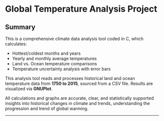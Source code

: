 # Global Temperature Analysis Project 

## Summary

This is a comprehensive climate data analysis tool coded in C, which calculates:

- Hottest/coldest months and years
- Yearly and monthly average temperatures
- Land vs. Ocean temperature comparisons
- Temperature uncertainty analysis with error bars

This analysis tool reads and processes historical land and ocean temperature data from **1750 to 2015**, sourced from a CSV file. Results are visualized via **GNUPlot**.

All calculations and graphs are accurate, clear, and statistically supported insights into historical changes in climate and trends, understanding the progression and trend of global warming. 

---
